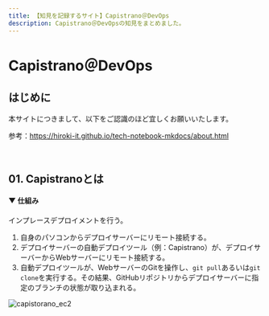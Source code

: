```yaml
---
title: 【知見を記録するサイト】Capistrano＠DevOps
description: Capistrano＠DevOpsの知見をまとめました。
---
```


# Capistrano＠DevOps

## はじめに

本サイトにつきまして、以下をご認識のほど宜しくお願いいたします。

参考：https://hiroki-it.github.io/tech-notebook-mkdocs/about.html

<br>

## 01. Capistranoとは

#### ▼ 仕組み

インプレースデプロイメントを行う。

1. 自身のパソコンからデプロイサーバーにリモート接続する。
2. デプロイサーバーの自動デプロイツール（例：Capistrano）が、デプロイサーバーからWebサーバーにリモート接続する。
3. 自動デプロイツールが、WebサーバーのGitを操作し、```git pull```あるいは```git clone```を実行する。その結果、GitHubリポジトリからデプロイサーバーに指定のブランチの状態が取り込まれる。

![capistorano_ec2](https://raw.githubusercontent.com/hiroki-it/tech-notebook/master/images/capistorano_ec2.png)

<br>
